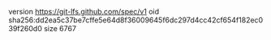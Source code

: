 version https://git-lfs.github.com/spec/v1
oid sha256:dd2ea5c37be7cffe5e64d8f36009645f6dc297d4cc42cf654f182ec039f260d0
size 6767
